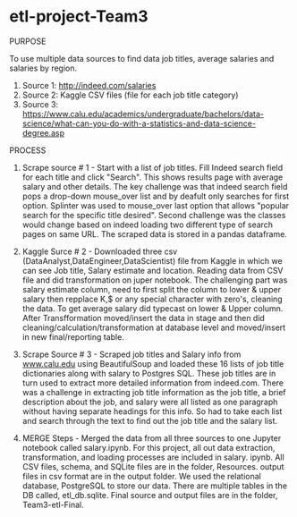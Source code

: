# etl-project-Team3

PURPOSE

To use multiple data sources to find data job titles, average salaries and salaries by region.

1. Source 1: http://indeed.com/salaries
2. Source 2: Kaggle CSV files (file for each job title category)
3. Source 3: https://www.calu.edu/academics/undergraduate/bachelors/data-science/what-can-you-do-with-a-statistics-and-data-science-degree.asp

PROCESS

1. Scrape source # 1 - Start with a list of job titles. Fill Indeed search field for each title and click "Search". This shows results page with 
average salary and other details. The key challenge was that indeed search field pops a drop-down mouse_over list and by deafult only searches 
for first option. Splinter was used to mouse_over last option that allows "popular search for the specific title desired". Second challenge was 
the classes would change based on indeed loading two different type of search pages on same URL. The scraped data is stored in a pandas dataframe.

2. Kaggle Surce # 2 - Downloaded three csv (DataAnalyst,DataEngineer,DataScientist) file from Kaggle in which we can see Job title, Salary estimate and location. Reading data from CSV file and did transformation on juper notebook. The challenging part was salary estimate column, need to first split the column to lower & upper salary then repplace K,$ or any special character with zero's, cleaning the data. To get average salary did typecast on lower & Upper column. After Transfformation moved/insert the data in stage and then did cleaning/calculation/transformation at database level and moved/insert in new final/reporting table.

3. Scrape Source # 3 - Scraped job titles and Salary info from www.calu.edu using BeautifulSoup and loaded these 16 lists of job title dictionaries along with salary to Postgres SQL. These job titles are in turn used to extract more detailed information from indeed.com. There was a challenge in extracting job title information as the job title, a brief description about the job, and salary were all listed as one paragraph without having separate headings for this info. So had to take each list and search through the text to find out the job title and the salary list.

4. MERGE Steps - Merged the data from all three sources to one Jupyter notebook called salary.ipynb. For this project, all out data extraction, transformation, and loading processes are included in salary. ipynb. All CSV files, schema, and SQLite files are in the folder, Resources. output files in csv format are in the output folder. We used the relational database, PostgreSQL to store our data. There are multiple tables in the DB called, etl_db.sqlite. Final source and output files are in the folder, Team3-etl-Final.
